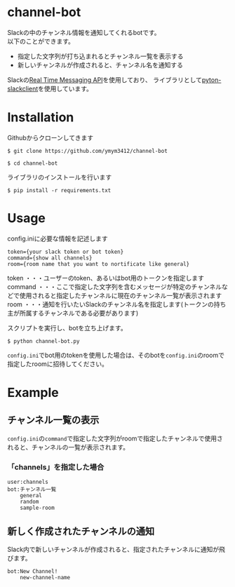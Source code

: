 # channel-bot
Slackの中のチャンネル情報を通知してくれるbotです。  
以下のことができます。

- 指定した文字列が打ち込まれるとチャンネル一覧を表示する
- 新しいチャンネルが作成されると、チャンネル名を通知する

Slackの[Real Time Messaging API](https://api.slack.com/rtm)を使用しており、
ライブラリとして[pyton-slackclient](https://github.com/slackhq/python-slackclient)を使用しています。


# Installation
Githubからクローンしてきます
```
$ git clone https://github.com/ymym3412/channel-bot
```
```
$ cd channel-bot
```
  
ライブラリのインストールを行います
```
$ pip install -r requirements.txt
```

# Usage
config.iniに必要な情報を記述します
```
token={your slack token or bot token}
command={show all channels}
room={room name that you want to nortificate like general}
```
token ・・・ユーザーのtoken、あるいはbot用のトークンを指定します  
command ・・・ここで指定した文字列を含むメッセージが特定のチャンネルなどで使用されると指定したチャンネルに現在のチャンネル一覧が表示されます  
room ・・・通知を行いたいSlackのチャンネル名を指定します(トークンの持ち主が所属するチャンネルである必要があります)
  
スクリプトを実行し、botを立ち上げます。
```
$ python channel-bot.py
```
`config.ini`でbot用のtokenを使用した場合は、そのbotを`config.ini`のroomで指定したroomに招待してください。

# Example
## チャンネル一覧の表示
`config.ini`の`command`で指定した文字列がroomで指定したチャンネルで使用されると、チャンネルの一覧が表示されます。
### 「channels」を指定した場合
```
user:channels
bot:チャンネル一覧
    general
    random
    sample-room
```

## 新しく作成されたチャンネルの通知
Slack内で新しいチャンネルが作成されると、指定されたチャンネルに通知が飛びます。
```
bot:New Channel!
    new-channel-name
```
